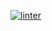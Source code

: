  [![linter](https://github.com/<shehnila>/<unit-5-03>/workflows/linter/badge.svg)](https://github.com/marketplace/actions/super-linter)     
